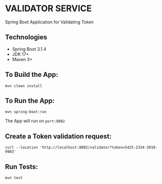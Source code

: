 # VALIDATOR SERVICE

Spring Boot Application for Validating Token

## Technologies
 - Spring Boot 3.1.4
 - JDK 17+
 - Maven 3+

## To Build the App:
```shell
mvn clean install
```

## To Run the App:
```shell
mvn spring-boot:run
```
The App will run on `port:8002`

## Create a Token validation request:
```shell
curl --location 'http://localhost:8002/validator?token=5425-2334-3010-9903'
```

## Run Tests:
```shell
mvn test
```